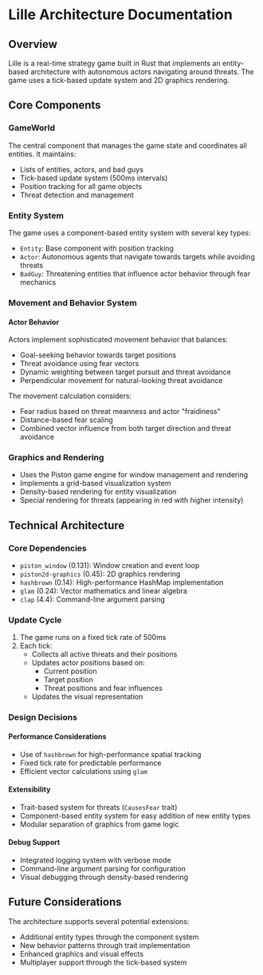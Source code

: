 # Lille Architecture Documentation

## Overview

Lille is a real-time strategy game built in Rust that implements an entity-based architecture with autonomous actors navigating around threats. The game uses a tick-based update system and 2D graphics rendering.

## Core Components

### GameWorld
The central component that manages the game state and coordinates all entities. It maintains:
- Lists of entities, actors, and bad guys
- Tick-based update system (500ms intervals)
- Position tracking for all game objects
- Threat detection and management

### Entity System
The game uses a component-based entity system with several key types:
- `Entity`: Base component with position tracking
- `Actor`: Autonomous agents that navigate towards targets while avoiding threats
- `BadGuy`: Threatening entities that influence actor behavior through fear mechanics

### Movement and Behavior System

#### Actor Behavior
Actors implement sophisticated movement behavior that balances:
- Goal-seeking behavior towards target positions
- Threat avoidance using fear vectors
- Dynamic weighting between target pursuit and threat avoidance
- Perpendicular movement for natural-looking threat avoidance

The movement calculation considers:
- Fear radius based on threat meanness and actor "fraidiness"
- Distance-based fear scaling
- Combined vector influence from both target direction and threat avoidance

### Graphics and Rendering
- Uses the Piston game engine for window management and rendering
- Implements a grid-based visualization system
- Density-based rendering for entity visualization
- Special rendering for threats (appearing in red with higher intensity)

## Technical Architecture

### Core Dependencies
- `piston_window` (0.131): Window creation and event loop
- `piston2d-graphics` (0.45): 2D graphics rendering
- `hashbrown` (0.14): High-performance HashMap implementation
- `glam` (0.24): Vector mathematics and linear algebra
- `clap` (4.4): Command-line argument parsing

### Update Cycle
1. The game runs on a fixed tick rate of 500ms
2. Each tick:
   - Collects all active threats and their positions
   - Updates actor positions based on:
     - Current position
     - Target position
     - Threat positions and fear influences
   - Updates the visual representation

### Design Decisions

#### Performance Considerations
- Use of `hashbrown` for high-performance spatial tracking
- Fixed tick rate for predictable performance
- Efficient vector calculations using `glam`

#### Extensibility
- Trait-based system for threats (`CausesFear` trait)
- Component-based entity system for easy addition of new entity types
- Modular separation of graphics from game logic

#### Debug Support
- Integrated logging system with verbose mode
- Command-line argument parsing for configuration
- Visual debugging through density-based rendering

## Future Considerations

The architecture supports several potential extensions:
- Additional entity types through the component system
- New behavior patterns through trait implementation
- Enhanced graphics and visual effects
- Multiplayer support through the tick-based system